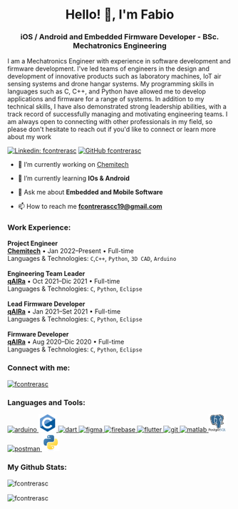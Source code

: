 <h1 align="center">Hello! 👋, I'm Fabio</h1>
<h3 align="center">iOS / Android and Embedded Firmware Developer - BSc. Mechatronics Engineering</h3>

I am a Mechatronics Engineer with experience in software development and firmware development. I've led teams of engineers in the design and development of innovative products such as laboratory machines, IoT air sensing systems and drone hangar systems. My programming skills in languages such as C, C++, and Python have allowed me to develop applications and firmware for a range of systems. In addition to my technical skills, I have also demonstrated strong leadership abilities, with a track record of successfully managing and motivating engineering teams. I am always open to connecting with other professionals in my field, so please don't hesitate to reach out if you'd like to connect or learn more about my work

[![Linkedin: fcontrerasc](https://img.shields.io/badge/-fcontrerasc-blue?style=flat-square&logo=Linkedin&logoColor=white&link=https://www.linkedin.com/in/fcontrerasc/)](https://www.linkedin.com/in/fcontrerasc/)
[![GitHub fcontrerasc](https://img.shields.io/github/followers/fcontrerasc?label=follow&style=social)](https://github.com/fcontrerasc)

- 🔭 I’m currently working on [Chemitech](https://chemitech.com.pe)

- 🌱 I’m currently learning **IOs & Android**

- 💬 Ask me about **Embedded and Mobile Software**

- 📫 How to reach me **fcontrerascc19@gmail.com**

<h3 align="left">Work Experience:</h3>

**Project Engineer** \
[**Chemitech**](https://chemitech.com.pe/) • Jan 2022–Present • Full-time \
Languages & Technologies: `C`,`C++`, `Python`, `3D CAD`, `Arduino` \
<br/>
**Engineering Team Leader** \
[**qAIRa**](http://www.qairadrones.com) • Oct 2021–Dic 2021 • Full-time \
Languages & Technologies: `C`, `Python`, `Eclipse` \
<br/>
**Lead Firmware Developer** \
[**qAIRa**](http://www.qairadrones.com) • Jan 2021–Set 2021 • Full-time \
Languages & Technologies: `C`, `Python`, `Eclipse` \
<br/>
**Firmware Developer** \
[**qAIRa**](http://www.qairadrones.com) • Aug 2020–Dic 2020 • Full-time \
Languages & Technologies: `C`, `Python`, `Eclipse`

<h3 align="left">Connect with me:</h3>
<p align="left">
<a href="https://linkedin.com/in/fcontrerasc" target="blank"><img align="center" src="https://raw.githubusercontent.com/rahuldkjain/github-profile-readme-generator/master/src/images/icons/Social/linked-in-alt.svg" alt="fcontrerasc" height="30" width="40" /></a>
</p>

<h3 align="left">Languages and Tools:</h3>
<p align="left" style="color:white"> 
  <a href="https://www.arduino.cc/" target="_blank" rel="noreferrer"> 
    <img src="https://cdn.worldvectorlogo.com/logos/arduino-1.svg" alt="arduino" width="40" height="40"/> 
  </a>
  <a href="https://www.cprogramming.com/" target="_blank" rel="noreferrer"> <img      src="https://raw.githubusercontent.com/devicons/devicon/master/icons/c/c-original.svg" alt="c" width="40" height="40"/> 
  </a> 
  <a href="https://dart.dev" target="_blank" rel="noreferrer"> <img src="https://www.vectorlogo.zone/logos/dartlang/dartlang-icon.svg" alt="dart" width="40" height="40"/> 
  </a> 
  <a href="https://www.figma.com/" target="_blank" rel="noreferrer"> <img src="https://www.vectorlogo.zone/logos/figma/figma-icon.svg" alt="figma" width="40" height="40"/> 
  </a> 
  <a href="https://firebase.google.com/" target="_blank" rel="noreferrer"> <img src="https://www.vectorlogo.zone/logos/firebase/firebase-icon.svg" alt="firebase" width="40" height="40"/> 
  </a> 
  <a href="https://flutter.dev" target="_blank" rel="noreferrer"> <img src="https://www.vectorlogo.zone/logos/flutterio/flutterio-icon.svg" alt="flutter" width="40" height="40"/> 
  </a> 
  <a href="https://git-scm.com/" target="_blank" rel="noreferrer"> <img src="https://www.vectorlogo.zone/logos/git-scm/git-scm-icon.svg" alt="git" width="40" height="40"/> 
  </a> 
  <a href="https://www.mathworks.com/" target="_blank" rel="noreferrer"> <img src="https://upload.wikimedia.org/wikipedia/commons/2/21/Matlab_Logo.png" alt="matlab" width="40" height="40"/> 
  </a>
  <a href="https://www.postgresql.org" target="_blank" rel="noreferrer"> <img src="https://raw.githubusercontent.com/devicons/devicon/master/icons/postgresql/postgresql-original-wordmark.svg" alt="postgresql" width="40" height="40"/> 
  </a> 
  <a href="https://postman.com" target="_blank" rel="noreferrer"> <img src="https://www.vectorlogo.zone/logos/getpostman/getpostman-icon.svg" alt="postman" width="40" height="40"/> 
  </a> 
  <a href="https://www.python.org" target="_blank" rel="noreferrer"> <img src="https://raw.githubusercontent.com/devicons/devicon/master/icons/python/python-original.svg" alt="python" width="40" height="40"/> 
  </a>
</p>

<h3 align="left">My Github Stats:</h3>

<p><img align="center" src="https://github-readme-stats.vercel.app/api?username=fcontrerasc&show_icons=true&locale=en&theme=gotham" alt="fcontrerasc" /></p>

<p><img align="center" src="https://github-readme-streak-stats.herokuapp.com/?user=fcontrerasc&theme=gotham" alt="fcontrerasc" /></p>
